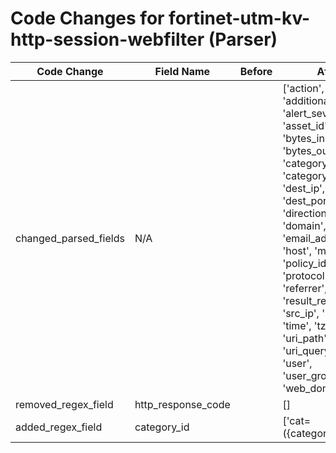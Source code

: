 # Code Changes for fortinet-utm-kv-http-session-webfilter (Parser)

| Code Change | Field Name | Before | After |
|-------------|------------|--------|-------|
| changed_parsed_fields | N/A |  | ['action', 'additional_info', 'alert_severity', 'asset_id', 'bytes_in', 'bytes_out', 'category', 'category_id', 'dest_ip', 'dest_port', 'direction', 'domain', 'email_address', 'host', 'method', 'policy_id', 'protocol', 'referrer', 'result_reason', 'src_ip', 'src_port', 'time', 'tz', 'uri_path', 'uri_query', 'url', 'user', 'user_group_name', 'web_domain'] |
| removed_regex_field | http_response_code |  | [] |
| added_regex_field | category_id |  | ['cat=({category_id}\d+)'] |
